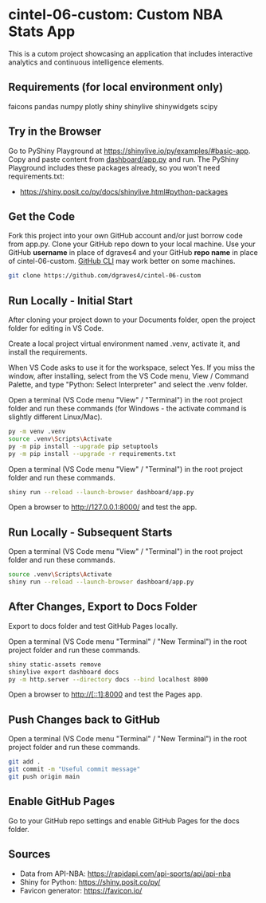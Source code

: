 # cintel-06-custom: Custom NBA Stats App
This is a cutom project showcasing an application that includes interactive analytics and continuous intelligence elements. 

## Requirements (for local environment only)
faicons
pandas
numpy
plotly
shiny
shinylive
shinywidgets
scipy

## Try in the Browser

Go to PyShiny Playground at <https://shinylive.io/py/examples/#basic-app>.
Copy and paste content from [dashboard/app.py](dashboard/app.py) and run.
The PyShiny Playground includes these packages already, so you won't need requirements.txt:

- <https://shiny.posit.co/py/docs/shinylive.html#python-packages>

## Get the Code

Fork this project into your own GitHub account and/or just borrow code from app.py.
Clone your GitHub repo down to your local machine.
Use your GitHub **username** in place of dgraves4 and your GitHub **repo name** in place of cintel-06-custom.
[GitHub CLI](https://cli.github.com/) may work better on some machines.

```bash
git clone https://github.com/dgraves4/cintel-06-custom
```

## Run Locally - Initial Start

After cloning your project down to your Documents folder, open the project folder for editing in VS Code.

Create a local project virtual environment named .venv, activate it, and install the requirements.

When VS Code asks to use it for the workspace, select Yes.
If you miss the window, after installing, select from the VS Code menu, View / Command Palette, and type "Python: Select Interpreter" and select the .venv folder.

Open a terminal (VS Code menu "View" / "Terminal") in the root project folder and run these commands (for Windows - the activate command is slightly different Linux/Mac).

```bash
py -m venv .venv
source .venv\Scripts\Activate
py -m pip install --upgrade pip setuptools
py -m pip install --upgrade -r requirements.txt
```

Open a terminal (VS Code menu "View" / "Terminal") in the root project folder and run these commands.

```bash
shiny run --reload --launch-browser dashboard/app.py
```

Open a browser to <http://127.0.0.1:8000/> and test the app.

## Run Locally - Subsequent Starts

Open a terminal (VS Code menu "View" / "Terminal") in the root project folder and run these commands.

```bash
source .venv\Scripts\Activate
shiny run --reload --launch-browser dashboard/app.py
```

## After Changes, Export to Docs Folder

Export to docs folder and test GitHub Pages locally.

Open a terminal (VS Code menu "Terminal" / "New Terminal") in the root project folder and run these commands.

```bash
shiny static-assets remove
shinylive export dashboard docs
py -m http.server --directory docs --bind localhost 8000
```

Open a browser to <http://[::1]:8000> and test the Pages app.

## Push Changes back to GitHub

Open a terminal (VS Code menu "Terminal" / "New Terminal") in the root project folder and run these commands.

```bash
git add .
git commit -m "Useful commit message"
git push origin main
```

## Enable GitHub Pages

Go to your GitHub repo settings and enable GitHub Pages for the docs folder.

## Sources 
- Data from API-NBA: https://rapidapi.com/api-sports/api/api-nba  
- Shiny for Python: https://shiny.posit.co/py/
- Favicon generator: https://favicon.io/
